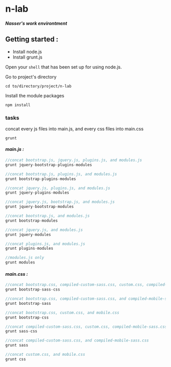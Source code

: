 # n-lab
##### Nasser's work environtment


## Getting started :
* Install node.js
* Install grunt.js

Open your ```shell``` that has been set up for using node.js.

Go to project's directory
```shell
cd to/directory/project/n-lab
```

Install the module packages
```shell
npm install
```

### tasks
concat every js files into main.js, and every css files into main.css
```shell
grunt
```
#### *main.js :*
```javascript
//concat bootstrap.js, jquery.js, plugins.js, and modules.js
grunt jquery-bootstrap-plugins-modules

//concat bootstrap.js, plugins.js, and modules.js
grunt bootstrap-plugins-modules

//concat jquery.js, plugins.js, and modules.js
grunt jquery-plugins-modules

//concat jquery.js, bootstrap.js, and modules.js
grunt jquery-bootstrap-modules

//concat bootstrap.js, and modules.js
grunt bootstrap-modules

//concat jquery.js, and modules.js
grunt jquery-modules

//concat plugins.js, and modules.js
grunt plugins-modules

//modules.js only
grunt modules
```

#### *main.css :*
```javascript
//concat bootstrap.css, compiled-custom-sass.css, custom.css, compiled-mobile-sass.css, and mobile.css
grunt bootstrap-sass-css

//concat bootstrap.css, compiled-custom-sass.css, and compiled-mobile-sass.css
grunt bootstrap-sass

//concat bootstrap.css, custom.css, and mobile.css
grunt bootstrap-css

//concat compiled-custom-sass.css, custom.css, compiled-mobile-sass.css, and mobile.css
grunt sass-css

//concat compiled-custom-sass.css, and compiled-mobile-sass.css
grunt sass

//concat custom.css, and mobile.css
grunt css
```
